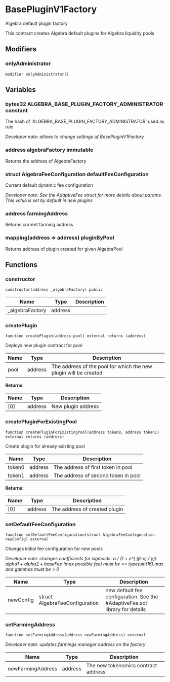 

# BasePluginV1Factory


Algebra default plugin factory

This contract creates Algebra default plugins for Algebra liquidity pools

## Modifiers
### onlyAdministrator

```solidity
modifier onlyAdministrator()
```




## Variables
### bytes32 ALGEBRA_BASE_PLUGIN_FACTORY_ADMINISTRATOR constant

The hash of &#x27;ALGEBRA_BASE_PLUGIN_FACTORY_ADMINISTRATOR&#x27; used as role

*Developer note: allows to change settings of BasePluginV1Factory*

### address algebraFactory immutable

Returns the address of AlgebraFactory


### struct AlgebraFeeConfiguration defaultFeeConfiguration 

Current default dynamic fee configuration

*Developer note: See the AdaptiveFee struct for more details about params.
This value is set by default in new plugins*

### address farmingAddress 

Returns current farming address


### mapping(address &#x3D;&gt; address) pluginByPool 

Returns address of plugin created for given AlgebraPool



## Functions
### constructor

```solidity
constructor(address _algebraFactory) public
```



| Name | Type | Description |
| ---- | ---- | ----------- |
| _algebraFactory | address |  |

### createPlugin

```solidity
function createPlugin(address pool) external returns (address)
```

Deploys new plugin contract for pool

| Name | Type | Description |
| ---- | ---- | ----------- |
| pool | address | The address of the pool for which the new plugin will be created |

**Returns:**

| Name | Type | Description |
| ---- | ---- | ----------- |
| [0] | address | New plugin address |

### createPluginForExistingPool

```solidity
function createPluginForExistingPool(address token0, address token1) external returns (address)
```

Create plugin for already existing pool

| Name | Type | Description |
| ---- | ---- | ----------- |
| token0 | address | The address of first token in pool |
| token1 | address | The address of second token in pool |

**Returns:**

| Name | Type | Description |
| ---- | ---- | ----------- |
| [0] | address | The address of created plugin |

### setDefaultFeeConfiguration

```solidity
function setDefaultFeeConfiguration(struct AlgebraFeeConfiguration newConfig) external
```

Changes initial fee configuration for new pools

*Developer note: changes coefficients for sigmoids: α / (1 + e^( (β-x) / γ))
alpha1 + alpha2 + baseFee (max possible fee) must be &lt;&#x3D; type(uint16).max and gammas must be &gt; 0*

| Name | Type | Description |
| ---- | ---- | ----------- |
| newConfig | struct AlgebraFeeConfiguration | new default fee configuration. See the #AdaptiveFee.sol library for details |

### setFarmingAddress

```solidity
function setFarmingAddress(address newFarmingAddress) external
```



*Developer note: updates farmings manager address on the factory*

| Name | Type | Description |
| ---- | ---- | ----------- |
| newFarmingAddress | address | The new tokenomics contract address |

